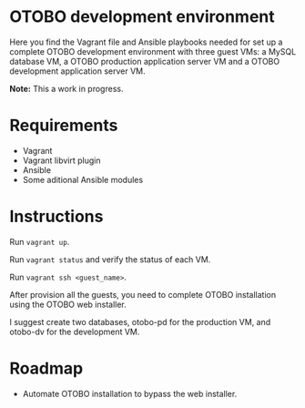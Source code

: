OTOBO development environment
=============================

Here you find the Vagrant file and Ansible playbooks needed for set up a complete OTOBO development environment with three guest VMs: a MySQL database VM, a OTOBO production application server VM and a OTOBO development application server VM.

**Note:** This a work in progress.

Requirements
============

* Vagrant
* Vagrant libvirt plugin
* Ansible
* Some aditional Ansible modules

Instructions
============

Run `vagrant up`.

Run `vagrant status` and verify the status of each VM.

Run `vagrant ssh <guest_name>`.

After provision all the guests, you need to complete OTOBO installation using the OTOBO web installer.

I suggest create two databases, otobo-pd for the production VM, and otobo-dv for the development VM.

Roadmap
=======

* Automate OTOBO installation to bypass the web installer.


